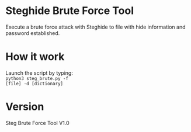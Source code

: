 # Steghide Brute Force Tool
Execute a brute force attack with Steghide to file with hide information and password established.

# How it work
Launch the script by typing:<br/>
<code>python3 steg_brute.py -f [file] -d [dictionary]</code>

# Version
Steg Brute Force Tool V1.0
